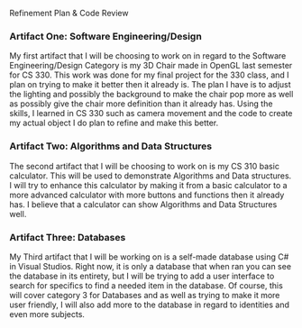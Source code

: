Refinement Plan & Code Review

### Artifact One: Software Engineering/Design
My first artifact that I will be choosing to work on in regard to the Software Engineering/Design Category is my 3D Chair made in OpenGL last semester for CS 330. This work was done for my final project for the 330 class, and I plan on trying to make it better then it already is. The plan I have is to adjust the lighting and possibly the background to make the chair pop more as well as possibly give the chair more definition than it already has. Using the skills, I learned in CS 330 such as camera movement and the code to create my actual object I do plan to refine and make this better. 

### Artifact Two: Algorithms and Data Structures
The second artifact that I will be choosing to work on is my CS 310 basic calculator. This will be used to demonstrate Algorithms and Data structures. I will try to enhance this calculator by making it from a basic calculator to a more advanced calculator with more buttons and functions then it already has. I believe that a calculator can show Algorithms and Data Structures well.
	
  
  
  
### Artifact Three: Databases
My Third artifact that I will be working on is a self-made database using C# in Visual Studios. Right now, it is only a database that when ran you can see the database in its entirety, but I will be trying to add a user interface to search for specifics to find a needed item in the database. Of course, this will cover category 3 for Databases and as well as trying to make it more user friendly, I will also add more to the database in regard to identities and even more subjects. 














